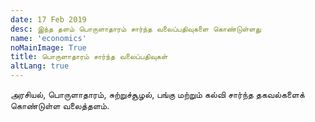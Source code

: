 ```yaml
---
date: 17 Feb 2019
desc: இந்த தளம் பொருளாதாரம் சார்ந்த வலைப்பதிவுகளை கொண்டுள்ளது
name: 'economics'
noMainImage: True
title: பொருளாதாரம் சார்ந்த வலைப்பதிவுகள்
altLang: true
---
```


அரசியல், பொருளாதாரம், சுற்றுச்சூழல், பங்கு மற்றும் கல்வி சார்ந்த தகவல்களைக் கொண்டுள்ள வலைத்தளம்.
